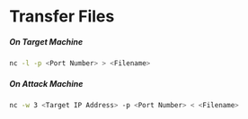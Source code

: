# Transfer Files
##### On Target Machine
```bash
nc -l -p <Port Number> > <Filename>
```
##### On Attack Machine
```bash
nc -w 3 <Target IP Address> -p <Port Number> < <Filename>
```